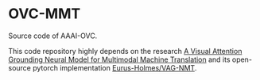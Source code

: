 # OVC-MMT
Source code of AAAI-OVC.

This code repository highly depends on the research [A Visual Attention Grounding Neural Model for Multimodal Machine Translation](https://arxiv.org/abs/1808.08266) and its open-source pytorch implementation [Eurus-Holmes/VAG-NMT](https://github.com/Eurus-Holmes/VAG-NMT).

